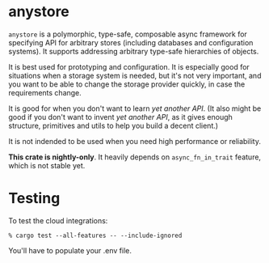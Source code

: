 # anystore

`anystore` is a polymorphic, type-safe, composable async framework for specifying API for arbitrary stores
(including databases and configuration systems). It supports addressing arbitrary type-safe hierarchies of objects.

It is best used for prototyping and configuration. It is especially good for situations when a storage system is needed,
but it's not very important, and you want to be able to change the storage provider quickly, in case the requirements change.

It is good for when you don't want to learn _yet another API_. (It also might be good if you don't want to invent _yet another API_, as it gives enough structure, primitives and utils to help you build a decent client.)

It is not indended to be used when you need high performance or reliability.

**This crate is nightly-only**. It heavily depends on `async_fn_in_trait` feature, which is not stable yet.

# Testing

To test the cloud integrations:

    % cargo test --all-features -- --include-ignored

You'll have to populate your .env file.
